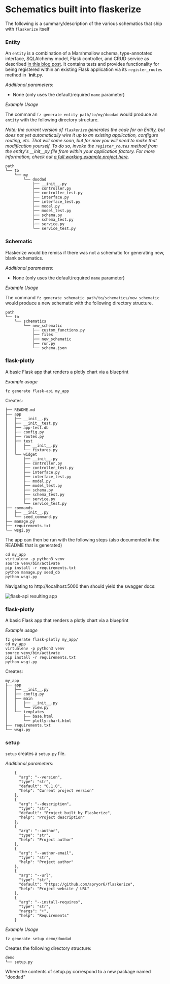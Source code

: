 # Schematics built into flaskerize

The following is a summary/description of the various schematics that ship with `flaskerize` itself

### Entity

An `entity` is a combination of a Marshmallow schema, type-annotated interface, SQLAlchemy model, Flask controller, and CRUD service as described [in this blog post](http://alanpryorjr.com/2019-05-20-flask-api-example/). It contains tests and provides functionality for being registered within an existing Flask application via its `register_routes` method in `__init__.py.

_Additional parameters:_

- None (only uses the default/required `name` parameter)

_Example Usage_

The command `fz generate entity path/to/my/doodad` would produce an `entity` with the following directory structure.

_Note: the current version of `flaskerize` generates the code for an Entity, but does not yet automatically wire it up to an existing application, configure routing, etc. That will come soon, but for now you will need to make that modification yourself. To do so, invoke the `register_routes` method from the entity's \_\_init\_\_py file from within your application factory. For more information, check out [a full working example project here](https://github.com/apryor6/flask_api_example)._

```
path
└── to
    └── my
        └── doodad
            ├── __init__.py
            ├── controller.py
            ├── controller_test.py
            ├── interface.py
            ├── interface_test.py
            ├── model.py
            ├── model_test.py
            ├── schema.py
            ├── schema_test.py
            ├── service.py
            └── service_test.py
```

### Schematic

Flaskerize would be remiss if there was not a schematic for generating new, blank schematics.

_Additional parameters:_

- None (only uses the default/required `name` parameter)

_Example Usage_

The command `fz generate schematic path/to/schematics/new_schematic` would produce a new schematic with the following directory structure.


```
path
└── to
    └── schematics
        └── new_schematic
            ├── custom_functions.py
            ├── files
            ├── new_schematic
            ├── run.py
            └── schema.json
```


### flask-plotly

A basic Flask app that renders a plotly chart via a blueprint

_Example usage_

```
fz generate flask-api my_app
```

Creates:

```
├── README.md
├── app
│   ├── __init__.py
│   ├── __init__test.py
│   ├── app-test.db
│   ├── config.py
│   ├── routes.py
│   ├── test
│   │   ├── __init__.py
│   │   └── fixtures.py
│   └── widget
│       ├── __init__.py
│       ├── controller.py
│       ├── controller_test.py
│       ├── interface.py
│       ├── interface_test.py
│       ├── model.py
│       ├── model_test.py
│       ├── schema.py
│       ├── schema_test.py
│       ├── service.py
│       └── service_test.py
├── commands
│   ├── __init__.py
│   └── seed_command.py
├── manage.py
├── requirements.txt
└── wsgi.py
```

The app can then be run with the following steps (also documented in the README that is generated)

```
cd my_app
virtualenv -p python3 venv
source venv/bin/activate
pip install -r requirements.txt
python manage.py seed_db
python wsgi.py
```

Navigating to http://localhost:5000 then should yield the swagger docs:

![flask-api resulting app](flask-api.png)



### flask-plotly

A basic Flask app that renders a plotly chart via a blueprint

_Example usage_

```
fz generate flask-plotly my_app/
cd my_app
virtualenv -p python3 venv
source venv/bin/activate
pip install -r requirements.txt
python wsgi.py
```

Creates:

```
my_app
├── app
│   ├── __init__.py
│   ├── config.py
│   ├── main
│   │   ├── __init__.py
│   │   └── view.py
│   └── templates
│       ├── base.html
│       └── plotly-chart.html
├── requirements.txt
└── wsgi.py
```

### setup

`setup` creates a `setup.py` file.

_Additional parameters:_

```
    {
      "arg": "--version",
      "type": "str",
      "default": "0.1.0",
      "help": "Current project version"
    },
    {
      "arg": "--description",
      "type": "str",
      "default": "Project built by Flaskerize",
      "help": "Project description"
    },
    {
      "arg": "--author",
      "type": "str",
      "help": "Project author"
    },
    {
      "arg": "--author-email",
      "type": "str",
      "help": "Project author"
    },
    {
      "arg": "--url",
      "type": "str",
      "default": "https://github.com/apryor6/flaskerize",
      "help": "Project website / URL"
    },
    {
      "arg": "--install-requires",
      "type": "str",
      "nargs": "+",
      "help": "Requirements"
    }
```

_Example Usage_

`fz generate setup demo/doodad`

Creates the following directory structure:

```
demo
└── setup.py
```

Where the contents of setup.py correspond to a new package named "doodad"
